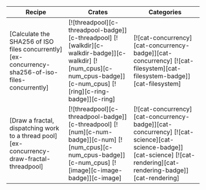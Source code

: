 | Recipe | Crates | Categories |
|--------|--------|------------|
| [Calculate the SHA256 of ISO files concurrently][ex-concurrency-sha256-of-iso-files-concurrently] | [![threadpool][c-threadpool-badge]][c-threadpool] [![walkdir][c-walkdir-badge]][c-walkdir] [![num_cpus][c-num_cpus-badge]][c-num_cpus] [![ring][c-ring-badge]][c-ring] | [![cat-concurrency][cat-concurrency-badge]][cat-concurrency] [![cat-filesystem][cat-filesystem-badge]][cat-filesystem] |
| [Draw a fractal, dispatching work to a thread pool][ex-concurrency-draw-fractal-threadpool] | [![threadpool][c-threadpool-badge]][c-threadpool] [![num][c-num-badge]][c-num] [![num_cpus][c-num_cpus-badge]][c-num_cpus] [![image][c-image-badge]][c-image] | [![cat-concurrency][cat-concurrency-badge]][cat-concurrency] [![cat-science][cat-science-badge]][cat-science] [![cat-rendering][cat-rendering-badge]][cat-rendering] |
